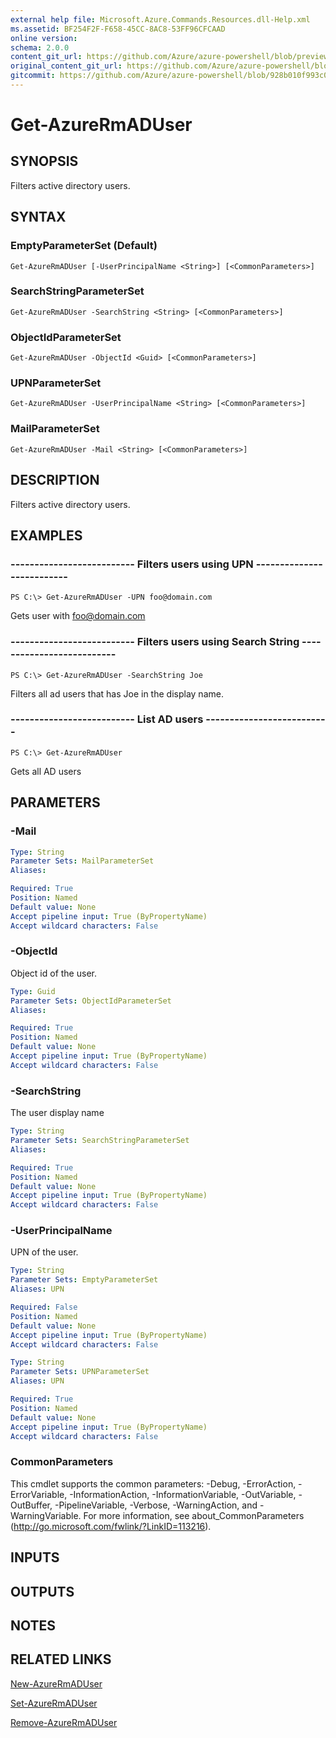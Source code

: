 ```yaml
---
external help file: Microsoft.Azure.Commands.Resources.dll-Help.xml
ms.assetid: BF254F2F-F658-45CC-8AC8-53FF96CFCAAD
online version:
schema: 2.0.0
content_git_url: https://github.com/Azure/azure-powershell/blob/preview/src/ResourceManager/Resources/Commands.Resources/help/Get-AzureRmADUser.md
original_content_git_url: https://github.com/Azure/azure-powershell/blob/preview/src/ResourceManager/Resources/Commands.Resources/help/Get-AzureRmADUser.md
gitcommit: https://github.com/Azure/azure-powershell/blob/928b010f993c0b8148a305b24dcd72d1b9141705
---
```


# Get-AzureRmADUser

## SYNOPSIS
Filters active directory users.

## SYNTAX

### EmptyParameterSet (Default)
```
Get-AzureRmADUser [-UserPrincipalName <String>] [<CommonParameters>]
```

### SearchStringParameterSet
```
Get-AzureRmADUser -SearchString <String> [<CommonParameters>]
```

### ObjectIdParameterSet
```
Get-AzureRmADUser -ObjectId <Guid> [<CommonParameters>]
```

### UPNParameterSet
```
Get-AzureRmADUser -UserPrincipalName <String> [<CommonParameters>]
```

### MailParameterSet
```
Get-AzureRmADUser -Mail <String> [<CommonParameters>]
```

## DESCRIPTION
Filters active directory users.

## EXAMPLES

### --------------------------  Filters users using UPN  --------------------------
```
PS C:\> Get-AzureRmADUser -UPN foo@domain.com
```

Gets user with foo@domain.com

### --------------------------  Filters users using Search String  --------------------------
```
PS C:\> Get-AzureRmADUser -SearchString Joe
```

Filters all ad users that has Joe in the display name.

### --------------------------  List AD users  --------------------------
```
PS C:\> Get-AzureRmADUser
```

Gets all AD users

## PARAMETERS

### -Mail
```yaml
Type: String
Parameter Sets: MailParameterSet
Aliases: 

Required: True
Position: Named
Default value: None
Accept pipeline input: True (ByPropertyName)
Accept wildcard characters: False
```

### -ObjectId
Object id of the user.

```yaml
Type: Guid
Parameter Sets: ObjectIdParameterSet
Aliases: 

Required: True
Position: Named
Default value: None
Accept pipeline input: True (ByPropertyName)
Accept wildcard characters: False
```

### -SearchString
The user display name

```yaml
Type: String
Parameter Sets: SearchStringParameterSet
Aliases: 

Required: True
Position: Named
Default value: None
Accept pipeline input: True (ByPropertyName)
Accept wildcard characters: False
```

### -UserPrincipalName
UPN of the user.

```yaml
Type: String
Parameter Sets: EmptyParameterSet
Aliases: UPN

Required: False
Position: Named
Default value: None
Accept pipeline input: True (ByPropertyName)
Accept wildcard characters: False
```

```yaml
Type: String
Parameter Sets: UPNParameterSet
Aliases: UPN

Required: True
Position: Named
Default value: None
Accept pipeline input: True (ByPropertyName)
Accept wildcard characters: False
```

### CommonParameters
This cmdlet supports the common parameters: -Debug, -ErrorAction, -ErrorVariable, -InformationAction, -InformationVariable, -OutVariable, -OutBuffer, -PipelineVariable, -Verbose, -WarningAction, and -WarningVariable. For more information, see about_CommonParameters (http://go.microsoft.com/fwlink/?LinkID=113216).

## INPUTS

## OUTPUTS

## NOTES

## RELATED LINKS

[New-AzureRmADUser](./New-AzureRmADUser.md)

[Set-AzureRmADUser](./Set-AzureRmADUser.md)

[Remove-AzureRmADUser](./Remove-AzureRmADUser.md)

